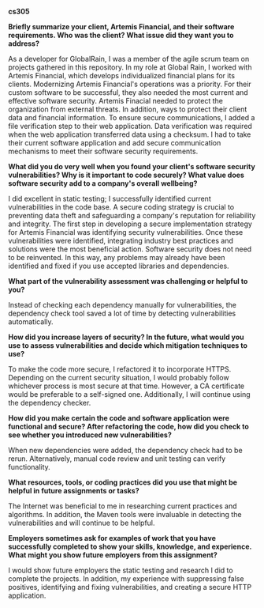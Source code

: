 **cs305**

**Briefly summarize your client, Artemis Financial, and their software requirements. Who was the client? What issue did they want you to address?**

As a developer for GlobalRain, I was a member of the agile scrum team on projects gathered in this repository. In my role at Global Rain, I worked with Artemis Financial, which develops individualized financial plans for its clients. Modernizing Artemis Financial's operations was a priority. For their custom software to be successful, they also needed the most current and effective software security. Artemis Finacial needed to protect the organization from external threats. In addition, ways to protect their client data and financial information. To ensure secure communications, I added a file verification step to their web application. Data verification was required when the web application transferred data using a checksum. I had to take their current software application and add secure communication mechanisms to meet their software security requirements. 

**What did you do very well when you found your client's software security vulnerabilities? Why is it important to code securely? What value does software security add to a company's overall wellbeing?**

I did excellent in static testing; I successfully identified current vulnerabilities in the code base. A secure coding strategy is crucial to preventing data theft and safeguarding a company's reputation for reliability and integrity. The first step in developing a secure implementation strategy for Artemis Financial was identifying security vulnerabilities. Once these vulnerabilities were identified, integrating industry best practices and solutions were the most beneficial action. Software security does not need to be reinvented. In this way, any problems may already have been identified and fixed if you use accepted libraries and dependencies.

**What part of the vulnerability assessment was challenging or helpful to you?**

Instead of checking each dependency manually for vulnerabilities, the dependency check tool saved a lot of time by detecting vulnerabilities automatically.

**How did you increase layers of security? In the future, what would you use to assess vulnerabilities and decide which mitigation techniques to use?**

To make the code more secure, I refactored it to incorporate HTTPS. Depending on the current security situation, I would probably follow whichever process is most secure at that time. However, a CA certificate would be preferable to a self-signed one. Additionally, I will continue using the dependency checker.

**How did you make certain the code and software application were functional and secure? After refactoring the code, how did you check to see whether you introduced new vulnerabilities?**

When new dependencies were added, the dependency check had to be rerun. Alternatively, manual code review and unit testing can verify functionality.

**What resources, tools, or coding practices did you use that might be helpful in future assignments or tasks?**

The Internet was beneficial to me in researching current practices and algorithms. In addition, the Maven tools were invaluable in detecting the vulnerabilities and will continue to be helpful.

**Employers sometimes ask for examples of work that you have successfully completed to show your skills, knowledge, and experience. What might you show future employers from this assignment?**

I would show future employers the static testing and research I did to complete the projects. In addition, my experience with suppressing false positives, identifying and fixing vulnerabilities, and creating a secure HTTP application.
